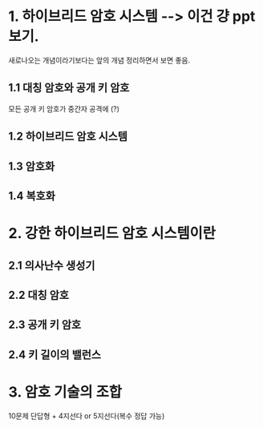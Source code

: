 # 1. 하이브리드 암호 시스템 --> 이건 걍 ppt 보기.

새로나오는 개념이라기보다는 앞의 개념 정리하면서 보면 좋음.

## 1.1 대칭 암호와 공개 키 암호

모든 공개 키 암호가 중간자 공격에 (?)

## 1.2 하이브리드 암호 시스템

## 1.3 암호화

## 1.4 복호화

# 2. 강한 하이브리드 암호 시스템이란

## 2.1 의사난수 생성기

## 2.2 대칭 암호

## 2.3 공개 키 암호

## 2.4 키 길이의 밸런스

# 3. 암호 기술의 조합

10문제 단답형 + 4지선다 or 5지선다(복수 정답 가능)
